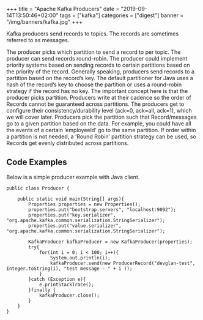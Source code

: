 +++
title = "Apache Kafka Producers"
date = "2019-09-14T13:50:46+02:00"
tags = ["kafka"]
categories = ["digest"]
banner = "/img/banners/kafka.jpg"
+++

Kafka producers send records to topics. The records are sometimes referred to as messages.

The producer picks which partition to send a record to per topic. The producer can send records round-robin. The producer could implement priority systems based on sending records to certain partitions based on the priority of the record. Generally speaking, producers send records to a partition based on the record’s key. The default partitioner for Java uses a hash of the record’s key to choose the partition or uses a round-robin strategy if the record has no key. The important concept here is that the producer picks partition. Producers write at their cadence so the order of Records cannot be guaranteed across partitions. The producers get to configure their consistency/durability level (ack=0, ack=all, ack=1), which we will cover later. Producers pick the partition such that Record/messages go to a given partition based on the data. For example, you could have all the events of a certain ‘employeeId’ go to the same partition. If order within a partition is not needed, a ‘Round Robin’ partition strategy can be used, so Records get evenly distributed across partitions.

## Code Examples
Below is a simple producer example with Java client.
```
public class Producer {

    public static void main(String[] args){
        Properties properties = new Properties();
        properties.put("bootstrap.servers", "localhost:9092");
        properties.put("key.serializer", "org.apache.kafka.common.serialization.StringSerializer");
        properties.put("value.serializer", "org.apache.kafka.common.serialization.StringSerializer");

        KafkaProducer kafkaProducer = new KafkaProducer(properties);
        try{
            for(int i = 0; i < 100; i++){
                System.out.println(i);
                kafkaProducer.send(new ProducerRecord("devglan-test", Integer.toString(i), "test message - " + i ));
            }
        }catch (Exception e){
            e.printStackTrace();
        }finally {
            kafkaProducer.close();
        }
    }
}
```